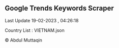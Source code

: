 

## Google Trends Keywords Scraper 
 
Last Update 19-02-2023 , 04:26:18

Country List :
VIETNAM.json



© Abdul Muttaqin 
